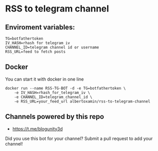 # RSS to telegram channel

## Enviroment variables:
```
TG=botfathertoken
IV_HASH=rhash for telegram iv
CHANNEL_ID=telegram channel id or username
RSS_URL=feed to fetch posts
```


## Docker
You can start it with docker in one line
```
docker run --name RSS-TG-BOT -d -e TG=botfathertoken \
    -e IV_HASH=rhash_for_telegram_iv \
    -e CHANNEL_ID=telegram_channel_id \
    -e RSS_URL=your_feed_url albertoxamin/rss-to-telegram-channel
```

## Channels powered by this repo

* https://t.me/blogunity3d

Did you use this bot for your channel? Submit a pull request to add your channel!
